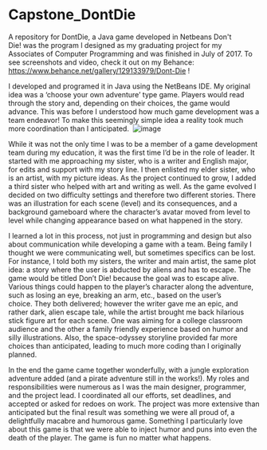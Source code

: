 # Capstone_DontDie
 A repository for DontDie, a Java game developed in Netbeans
Don't Die! was the program I designed as my graduating project for my Associates of Computer Programming and was finished in July of 2017. To see screenshots and video, check it out on my Behance: https://www.behance.net/gallery/129133979/Dont-Die ! 

I developed and programed it in Java using the NetBeans IDE. My original idea was a ‘choose your own adventure’ type game. Players would read through the story and, depending on their choices, the game would advance. This was before I understood how much game development was a team endeavor! To make this seemingly simple idea a reality took much more coordination than I anticipated. 
![image](https://github.com/user-attachments/assets/d3e8cf49-35dc-4cb7-8426-bf68574ea9c1)

While it was not the only time I was to be a member of a game development team during my education, it was the first time I’d be in the role of leader. It started with me approaching my sister, who is a writer and English major, for edits and support with my story line. I then enlisted my elder sister, who is an artist, with my picture ideas. As the project continued to grow, I added a third sister who helped with art and writing as well. As the game evolved I decided on two difficulty settings and therefore two different stories. There was an illustration for each scene (level) and its consequences, and a background gameboard where the character’s avatar moved from level to level while changing appearance based on what happened in the story.

I learned a lot in this process, not just in programming and design but also about communication while developing a game with a team. Being family I thought we were communicating well, but sometimes specifics can be lost. For instance, I told both my sisters, the writer and main artist, the same plot idea: a story where the user is abducted by aliens and has to escape. The game would be titled Don’t Die! because the goal was to escape alive. Various things could happen to the player’s character along the adventure, such as losing an eye, breaking an arm, etc., based on the user’s choice. They both delivered; however the writer gave me an epic, and rather dark, alien escape tale, while the artist brought me back hilarious stick figure art for each scene. One was aiming for a college classroom audience and the other a family friendly experience based on humor and silly illustrations. Also, the space-odyssey storyline provided far more choices than anticipated, leading to much more coding than I originally planned.

In the end the game came together wonderfully, with a jungle exploration adventure added (and a pirate adventure still in the works!). My roles and responsibilities were numerous as I was the main designer, programmer, and the project lead. I coordinated all our efforts, set deadlines, and accepted or asked for redoes on work. The project was more extensive than anticipated but the final result was something we were all proud of, a delightfully macabre and humorous game.​​​​​​ Something I particularly love about this game is that we were able to inject humor and puns into even the death of the player. The game is fun no matter what happens.​​​​​​​
